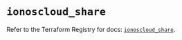 # `ionoscloud_share`

Refer to the Terraform Registry for docs: [`ionoscloud_share`](https://registry.terraform.io/providers/ionos-cloud/ionoscloud/6.4.12/docs/resources/share).
